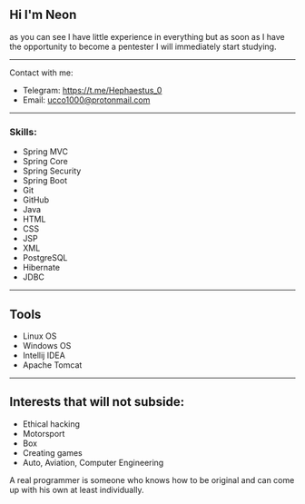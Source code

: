 ## Hi I'm Neon
as you can see 
I have little experience in everything but
as soon as I have the opportunity to become
a pentester I will immediately start studying.
___
Contact with me:
- Telegram: https://t.me/Hephaestus_0
- Email: ucco1000@protonmail.com
___
### Skills:
- Spring MVC
- Spring Core
- Spring Security
- Spring Boot
- Git
- GitHub
- Java
- HTML
- CSS
- JSP
- XML
- PostgreSQL
- Hibernate
- JDBC
___
## Tools
- Linux OS
- Windows OS
- Intellij IDEA
- Apache Tomcat
___
## Interests that will not subside:
- Ethical hacking
- Motorsport
- Box
- Creating games
- Auto, Aviation, Computer Engineering

A real programmer is someone who 
knows how to be original and 
can come up with his own at 
least individually.
